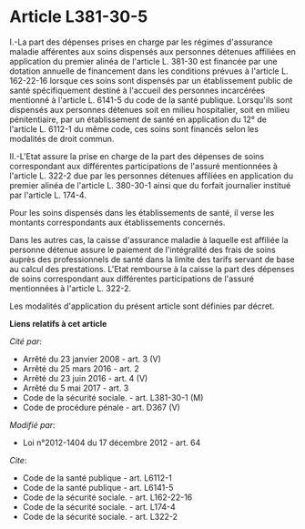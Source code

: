 # Article L381-30-5

I.-La part des dépenses prises en charge par les régimes d'assurance maladie afférentes aux soins dispensés aux personnes
détenues affiliées en application du premier alinéa de l'article L. 381-30 est financée par une dotation annuelle de
financement dans les conditions prévues à l'article L. 162-22-16 lorsque ces soins sont dispensés par un établissement public
de santé spécifiquement destiné à l'accueil des personnes incarcérées mentionné à l'article L. 6141-5 du code de la santé
publique. Lorsqu'ils sont dispensés aux personnes détenues soit en milieu hospitalier, soit en milieu pénitentiaire, par un
établissement de santé en application du 12° de l'article L. 6112-1 du même code, ces soins sont financés selon les modalités
de droit commun. 

II.-L'Etat assure la prise en charge de la part des dépenses de soins correspondant aux différentes participations de
l'assuré mentionnées à l'article L. 322-2 due par les personnes détenues affiliées en application du premier alinéa de
l'article L. 380-30-1 ainsi que du forfait journalier institué par l'article L. 174-4. 

Pour les soins dispensés dans les établissements de santé, il verse les montants correspondants aux établissements
concernés. 

Dans les autres cas, la caisse d'assurance maladie à laquelle est affiliée la personne détenue assure le paiement de
l'intégralité des frais de soins auprès des professionnels de santé dans la limite des tarifs servant de base au calcul des
prestations. L'Etat rembourse à la caisse la part des dépenses de soins correspondant aux différentes participations de
l'assuré mentionnées à l'article L. 322-2. 

Les modalités d'application du présent article sont définies par décret.

**Liens relatifs à cet article**

_Cité par_:

  - Arrêté du 23 janvier 2008 - art. 3 (V)
  - Arrêté du 25 mars 2016 - art. 2
  - Arrêté du 23 juin 2016 - art. 4 (V)
  - Arrêté du 5 mai 2017 - art. 3
  - Code de la sécurité sociale. - art. L381-30-1 (M)
  - Code de procédure pénale - art. D367 (V)

_Modifié par_:

  - Loi n°2012-1404 du 17 décembre 2012 - art. 64

_Cite_:

  - Code de la santé publique - art. L6112-1
  - Code de la santé publique - art. L6141-5
  - Code de la sécurité sociale. - art. L162-22-16
  - Code de la sécurité sociale. - art. L174-4
  - Code de la sécurité sociale. - art. L322-2
